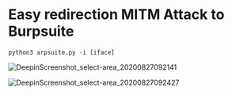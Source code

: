 # Easy redirection MITM Attack to Burpsuite

`python3 arpsuite.py -i [iface]`

![DeepinScreenshot_select-area_20200827092141](https://user-images.githubusercontent.com/39186995/91376232-d3fab880-e846-11ea-8f97-c87f4acba564.png)

![DeepinScreenshot_select-area_20200827092427](https://user-images.githubusercontent.com/39186995/91376449-423f7b00-e847-11ea-80d8-6711f1273e55.png)
